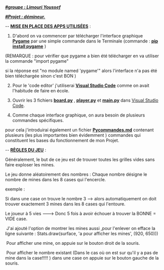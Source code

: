 <u>***#groupe : Limouri Youssef***</u>

<u>***#Projet : démineur.***</u>





-- **<u>MISE EN PLACE DES APPS  UTILISÉES</u>** :



1) D'abord on va commencer par télécharger l'interface graphique **<u>Pygame</u>** par une simple commande dans le Terminale (commande : **<u>pip install pygame</u>** ) 



(REMARQUE : pour vérifier que pygame a bien été télécharger en va utiliser la commande  "import pygame"

si la réponse est "no module named 'pygame'" alors l'interface n'a pas été bien téléchargée sinon c'est BON )



2) Pour le 'code editor' j'utiliserai **<u>Visual  Studio Code</u>** comme on avait l'habitude de faire en école.



3) Ouvrir les 3 fichiers **<u>board.py</u>** , **<u>player.py</u>** et **<u>main.py</u>** dans <u>Visual Studio Code</u>.



4) Comme chaque interface graphique, on aura besoin de plusieurs commandes spécifiques.

pour cela j'introduirai également un fichier **<u>Pycommandes.md</u>** contenant plusieurs (les plus importantes bien évidemment ) commandes qui constituent les bases du fonctionnement de mon Projet. 



-- **<u>RÈGLES DU JEU</u>** :

Généralement, le but de ce jeu est de trouver toutes les grilles vides sans faire exploser les mines. 

Le jeu donne aléatoirement des nombres : Chaque nombre désigne le nombre de mines dans les 8 cases qui l'encercle. 

exemple : 

Si dans une case on trouve le nombre 3 --> alors automatiquement on doit trouver exactement 3 mines dans les 8 cases qui l'entoure.



Le joueur à 5 vies ---> Donc 5 fois à avoir échouer à trouver la BONNE = VIDE case.

​          J'ai ajouté l'option de montrer les mines aussi ,pour l'enlever on efface la ligne suivante : Stats.draw(surface, 'a pour afficher les mines', (920, 650))) 

​          Pour afficher une mine, on appuie sur le bouton droit de la souris. 

​          Pour afficher le nombre existant (Dans le cas où on est sur qu'il y a pas de mine dans la case!!!!! ) dans une case on appuie sur le bouton gauche de la souris.  





